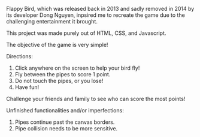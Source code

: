Flappy Bird, which was released back in 2013 and sadly removed in 2014 by its developer Dong Nguyen, inpsired me to recreate the game due to the challenging 
entertainment it brought.

This project was made purely out of HTML, CSS, and Javascript.

The objective of the game is very simple!

Directions:
1) Click anywhere on the screen to help your bird fly!
2) Fly between the pipes to score 1 point.
3) Do not touch the pipes, or you lose!
4) Have fun!

Challenge your friends and family to see who can score the most points!

Unfinished functionalities and/or imperfections:

1) Pipes continue past the canvas borders.
2) Pipe collision needs to be more sensitive.
